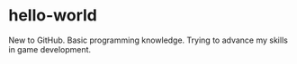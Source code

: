 # hello-world
New to GitHub. Basic programming knowledge. Trying to advance my skills in game development.
